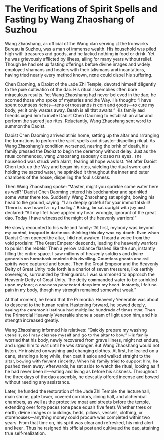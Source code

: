 # The Verifications of Spirit Spells and Fasting by Wang Zhaoshang of Suzhou

Wang Zhaoshang, an official of the Wang clan serving at the Ironworks Bureau in Suzhou, was a man of immense wealth. His household was piled high with treasures and goods, and he lacked nothing in food or drink. Yet he was grievously afflicted by illness, ailing for many years without relief. Though he had set up fasting offerings before divine images and widely employed shamans and healers with their talismans and incantations, having tried nearly every method known, none could dispel his suffering.

Chen Daoming, a Daoist of the Jade Zhi Temple, devoted himself diligently to the pure cultivation of the dao. His ritual assemblies often bore miraculous results. Yet Wang Zhaoshang had never believed in the dao; he scorned those who spoke of mysteries and the Way. He thought: “I have spent countless riches—tens of thousands in coin and goods—to cure my body, yet it only wastes away. Death is all that awaits.” His family and friends urged him to invite Daoist Chen Daoming to establish an altar and perform the sacred jiao rites. Reluctantly, Wang Zhaoshang sent word to summon the Daoist.

Daoist Chen Daoming arrived at his home, setting up the altar and arranging the formations to perform the spirit spells and disaster-dispelling ritual. As Wang Zhaoshang’s condition worsened, nearing the brink of death, his family pressed the Daoist to begin the ceremony without delay. Just as the ritual commenced, Wang Zhaoshang suddenly closed his eyes. The household was struck with alarm, fearing all hope was lost. Yet after Daoist Chen took up the Way and began his rites, wielding the ritual sword and holding the sacred water, he sprinkled it throughout the inner and outer chambers of the house, dispelling the foul sickness.

Then Wang Zhaoshang spoke: “Master, might you sprinkle some water here as well?” Daoist Chen Daoming entered his bedchamber and sprinkled some water there too. Suddenly, Wang Zhaoshang sat upright, bowing his head to the ground, saying: “I am deeply grateful for your immortal skill! There is now hope for my healing.” Rising, he sat upright with joy and declared: “All my life I have applied my heart wrongly, ignorant of the great dao. Today I have witnessed the might of the heavenly warriors!”

He slowly recounted to his wife and family: “At first, my body was beyond my control, trapped in darkness, thinking this day was my death. Even when Daoist Chen opened the altar, I did not awaken. I heard a voice from the void proclaim: ‘The Great Emperor descends, leading the heavenly warriors to punish the rebels.’ Then a yellow radiance flashed like the sun, instantly filling the entire space. I saw millions of heavenly soldiers and divine generals on horseback encircle this dwelling. Countless ghosts and evil spirits were captured and bound. Then the Great Emperor and the Heavenly Deity of Great Unity rode forth in a chariot of seven treasures, like earthly sovereigns, surrounded by their guards. I was summoned to approach the Heavenly Deity of Great Unity. The deity commanded water to be sprinkled upon my face; a coolness penetrated deep into my heart. Instantly, I felt no pain in my body, though my strength remained somewhat weak.”

At that moment, he heard that the Primordial Heavenly Venerable was about to descend to the human realm. Hastening forward, he bowed deeply, seeing the ceremonial retinue had multiplied hundreds of times over. Then the Primordial Heavenly Venerable shone a beam of light upon him, and his strength increased greatly.

Wang Zhaoshang informed his relatives: “Quickly prepare my washing utensils, so I may cleanse myself and go to the altar to bow.” His family worried that his body, newly recovered from grave illness, might not endure, and urged him to wait until he was stronger. But Wang Zhaoshang would not listen. He insisted on washing and changing clothes. At first, he leaned on a cane, standing a long while, then cast it aside and walked straight to the altar, bowing with fervent sincerity. When his family tried to support him, he pushed them away. Afterwards, he sat aside to watch the ritual, looking as if he had never been ill—eating and living as before his sickness. Throughout the three days of the dao assembly, he devoutly offered incense and bowed without needing any assistance.

Later, he funded the restoration of the Jade Zhi Temple: the lecture hall, main shrine, gate tower, covered corridors, dining hall, and alchemical chambers, as well as the protective moat and streets before the temple, extending over forty paces (one pace equals five feet). Whether trees or earth, divine images or buildings, beds, pillows, vessels, clothing, or storehouses—anything money could procure was completed within two years. From that time on, his spirit was clear and refreshed, his mind alert and keen. Thus he resigned his official post and cultivated the dao, attaining true self-realization.